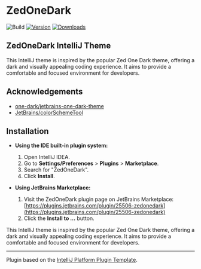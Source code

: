 # ZedOneDark

![Build](https://github.com/karataydev/ZedOneDark/workflows/Build/badge.svg)
[![Version](https://img.shields.io/jetbrains/plugin/v/MARKETPLACE_ID.svg)](https://plugins.jetbrains.com/plugin/25506-zedonedark)
[![Downloads](https://img.shields.io/jetbrains/plugin/d/MARKETPLACE_ID.svg)](https://plugins.jetbrains.com/plugin/25506-zedonedark)

## ZedOneDark IntelliJ Theme

This IntelliJ theme is inspired by the popular Zed One Dark theme, offering a dark and visually appealing coding experience. It aims to provide a comfortable and focused environment for developers.


## Acknowledgements

- [one-dark/jetbrains-one-dark-theme](https://github.com/one-dark/jetbrains-one-dark-theme)
- [JetBrains/colorSchemeTool](https://github.com/JetBrains/colorSchemeTool)

## Installation

- **Using the IDE built-in plugin system:**

  1. Open IntelliJ IDEA.
  2. Go to **Settings/Preferences** > **Plugins** > **Marketplace**.
  3. Search for "ZedOneDark".
  4. Click **Install**.

- **Using JetBrains Marketplace:**

  1. Visit the ZedOneDark plugin page on JetBrains Marketplace: [https://plugins.jetbrains.com/plugin/25506-zedonedark](https://plugins.jetbrains.com/plugin/25506-zedonedark)
  2. Click the **Install to ...** button.

<!-- Plugin description -->

This IntelliJ theme is inspired by the popular Zed One Dark theme, offering a dark and visually appealing coding experience. It aims to provide a comfortable and focused environment for developers.

<!-- Plugin description end -->


---
Plugin based on the [IntelliJ Platform Plugin Template][template].

[template]: https://github.com/JetBrains/intellij-platform-plugin-template
[docs:plugin-description]: https://plugins.jetbrains.com/docs/intellij/plugin-user-experience.html#plugin-description-and-presentation
